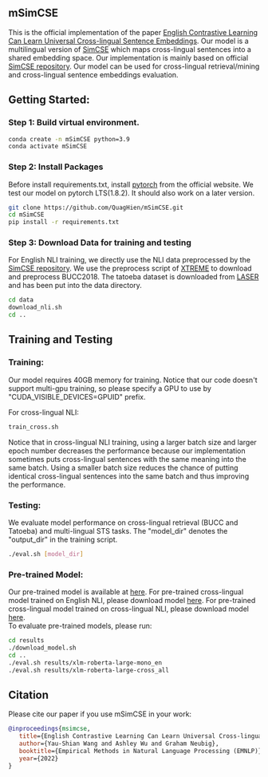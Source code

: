 ## mSimCSE
This is the official implementation of the paper [English Contrastive Learning Can Learn Universal Cross-lingual Sentence Embeddings](https://arxiv.org/pdf/2211.06127.pdf). Our model is a multilingual version of [SimCSE](https://arxiv.org/abs/2104.08821) which maps cross-lingual sentences into a shared embedding space. Our implementation is mainly based on official [SimCSE repository](https://github.com/princeton-nlp/SimCSE). Our model can be used for cross-lingual retrieval/mining and cross-lingual sentence embeddings evaluation.

## Getting Started:
### Step 1: Build virtual environment.
```bash
conda create -n mSimCSE python=3.9
conda activate mSimCSE
```

### Step 2: Install Packages
Before install requirements.txt, install [pytorch](https://pytorch.org/get-started/locally/) from the official website. We test our model on pytorch LTS(1.8.2). It should also work on a later version.
```bash
git clone https://github.com/QuagHien/mSimCSE.git
cd mSimCSE
pip install -r requirements.txt
```

### Step 3: Download Data for training and testing
For English NLI training, we directly use the NLI data preprocessed by the [SimCSE repository](https://github.com/princeton-nlp/SimCSE). We use the preprocess script of [XTREME](https://github.com/google-research/xtreme/blob/master/scripts/download_data.sh) to download and preprocess BUCC2018. The tatoeba dataset is downloaded from [LASER](https://github.com/facebookresearch/LASER/tree/main/data/tatoeba/v1) and has been put into the data directory.

```bash
cd data
download_nli.sh
cd ..
```

## Training and Testing
### Training:
Our model requires 40GB memory for training. Notice that our code doesn't support multi-gpu training, so please specify a GPU to use by "CUDA_VISIBLE_DEVICES=GPUID" prefix.  

For cross-lingual NLI:
```bash
train_cross.sh
```
Notice that in cross-lingual NLI training, using a larger batch size and larger epoch number decreases the performance because our implementation sometimes puts cross-lingual sentences with the same meaning into the same batch. Using a smaller batch size reduces the chance of putting identical cross-lingual sentences into the same batch and thus improving the performance.


### Testing:
We evaluate model performance on cross-lingual retrieval (BUCC and Tatoeba) and multi-lingual STS tasks. The "model_dir" denotes the "output_dir" in the training script. 
```bash
./eval.sh [model_dir]
```
### Pre-trained Model:
Our pre-trained model is available at [here](https://huggingface.co/yaushian/mSimCSE). For pre-trained cross-lingual model trained on English NLI, please download model [here](https://huggingface.co/yaushian/mSimCSE/resolve/main/xlm-roberta-large-mono_en.zip). For pre-trained cross-lingual model trained on cross-lingual NLI, please download model [here](https://huggingface.co/yaushian/mSimCSE/resolve/main/xlm-roberta-large-cross_all.zip).  
To evaluate pre-trained models, please run:
```bash
cd results
./download_model.sh
cd ..
./eval.sh results/xlm-roberta-large-mono_en 
./eval.sh results/xlm-roberta-large-cross_all
```

## Citation

Please cite our paper if you use mSimCSE in your work:

```bibtex
@inproceedings{msimcse,
   title={English Contrastive Learning Can Learn Universal Cross-lingualSentence Embeddings},
   author={Yau-Shian Wang and Ashley Wu and Graham Neubig},
   booktitle={Empirical Methods in Natural Language Processing (EMNLP)},
   year={2022}
}
```
